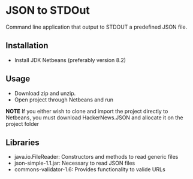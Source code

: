 # JSON to STDOut

Command line application that output to STDOUT a predefined JSON file.

## Installation

- Install JDK Netbeans (preferably version 8.2)

## Usage

- Download zip and unzip.
- Open project through Netbeans and run

**NOTE** If you either wish to clone and import the project directly to Netbeans, you must download HackerNews.JSON and allocate it on the project folder


## Libraries
- java.io.FileReader: Constructors and methods to read generic files
- json-simple-1.1.jar: Necessary to read JSON files
- commons-validator-1.6: Provides functionality to valide URLs
